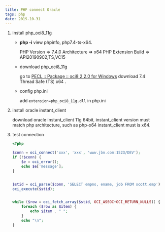 ```yaml
---
title: PHP connect Oracle
tags: php
date: 2019-10-31
---
```


1. install php_oci8_11g 

   - **php -i** view phpinfo, php7.4-ts-x64.

     PHP Version => 7.4.0
     Architecture => x64
     PHP Extension Build => API20190902,TS,VC15

   -  download  php_oci8_11g

      go to [PECL :: Package :: oci8 2.2.0 for Windows](https://pecl.php.net/package/oci8/2.2.0/windows) download 7.4 Thread Safe (TS) x64 .

   - config php.ini

     add  `extension=php_oci8_11g.dll` in php.ini

2. install oracle instant_client

   download oracle instant_client 11g 64bit, instant_client version must match php architecture, such as php-x64 instant_client must is x64.

3. test connection

   ```php
   <?php
   
   $conn = oci_connect('xxx', 'xxx', 'www.jbn.com:1523/DEV');
   if (!$conn) {
       $e = oci_error();
       echo $e['message'];
   }
   
   
   $stid = oci_parse($conn, 'SELECT empno, ename, job FROM scott.emp');
   oci_execute($stid);
   
   
   while ($row = oci_fetch_array($stid, OCI_ASSOC+OCI_RETURN_NULLS)) {
       foreach ($row as $item) {
           echo $item . " ";
       }
       echo "\n";
   }
   ```

   

